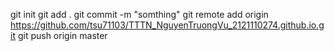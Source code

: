 git init
git add .
git commit -m "somthing"
git remote add origin https://github.com/tsu71103/TTTN_NguyenTruongVu_2121110274.github.io.git
git push origin master
